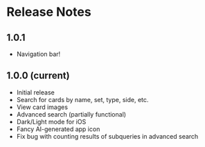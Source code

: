 # Release Notes

## 1.0.1
- Navigation bar!

## 1.0.0 (current)
- Initial release
- Search for cards by name, set, type, side, etc.
- View card images
- Advanced search (partially functional)
- Dark/Light mode for iOS
- Fancy AI-generated app icon
- Fix bug with counting results of subqueries in advanced search
